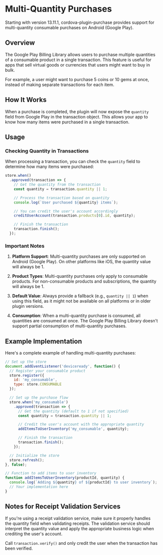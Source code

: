 # Multi-Quantity Purchases

Starting with version 13.11.1, cordova-plugin-purchase provides support for multi-quantity consumable purchases on Android (Google Play).

## Overview

The Google Play Billing Library allows users to purchase multiple quantities of a consumable product in a single transaction. This feature is useful for apps that sell virtual goods or currencies that users might want to buy in bulk.

For example, a user might want to purchase 5 coins or 10 gems at once, instead of making separate transactions for each item.

## How It Works

When a purchase is completed, the plugin will now expose the `quantity` field from Google Play in the transaction object. This allows your app to know how many items were purchased in a single transaction.

## Usage

### Checking Quantity in Transactions

When processing a transaction, you can check the `quantity` field to determine how many items were purchased:

```javascript
store.when()
  .approved(transaction => {
    // Get the quantity from the transaction
    const quantity = transaction.quantity || 1;

    // Process the transaction based on quantity
    console.log(`User purchased ${quantity} items`);

    // You can credit the user's account accordingly
    creditUserAccount(transaction.products[0].id, quantity);

    // Finish the transaction
    transaction.finish();
  });
```

### Important Notes

1. **Platform Support**: Multi-quantity purchases are only supported on Android (Google Play). On other platforms like iOS, the quantity value will always be 1.

2. **Product Types**: Multi-quantity purchases only apply to consumable products. For non-consumable products and subscriptions, the quantity will always be 1.

3. **Default Value**: Always provide a fallback (e.g., `quantity || 1`) when using this field, as it might not be available on all platforms or in older plugin versions.

4. **Consumption**: When a multi-quantity purchase is consumed, all quantities are consumed at once. The Google Play Billing Library doesn't support partial consumption of multi-quantity purchases.

## Example Implementation

Here's a complete example of handling multi-quantity purchases:

```javascript
// Set up the store
document.addEventListener('deviceready', function() {
  // Register your consumable product
  store.register({
    id: 'my_consumable',
    type: store.CONSUMABLE
  });

  // Set up the purchase flow
  store.when('my_consumable')
    .approved(transaction => {
      // Get the quantity (default to 1 if not specified)
      const quantity = transaction.quantity || 1;

      // Credit the user's account with the appropriate quantity
      addItemsToUserInventory('my_consumable', quantity);

      // Finish the transaction
      transaction.finish();
    });

  // Initialize the store
  store.refresh();
}, false);

// Function to add items to user inventory
function addItemsToUserInventory(productId, quantity) {
  console.log(`Adding ${quantity} of ${productId} to user inventory`);
  // Your implementation here
}
```

## Notes for Receipt Validation Services

If you're using a receipt validation service, make sure it properly handles the quantity field when validating receipts. The validation service should interpret the quantity value and apply the appropriate business logic when crediting the user's account.

Call `transaction.verify()` and only credit the user when the transaction has been verified.

